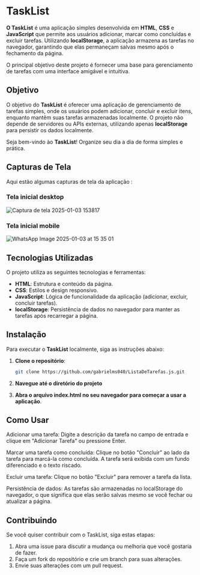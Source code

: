 # TaskList

**O TaskList** é uma aplicação simples desenvolvida em **HTML**, **CSS** e **JavaScript** que permite aos usuários adicionar, marcar como concluídas e excluir tarefas. Utilizando **localStorage**, a aplicação armazena as tarefas no navegador, garantindo que elas permaneçam salvas mesmo após o fechamento da página.

O principal objetivo deste projeto é fornecer uma base para gerenciamento de tarefas com uma interface amigável e intuitiva.

## Objetivo

O objetivo do **TaskList** é oferecer uma aplicação de gerenciamento de tarefas simples, onde os usuários podem adicionar, concluir e excluir itens, enquanto mantêm suas tarefas armazenadas localmente. O projeto não depende de servidores ou APIs externas, utilizando apenas **localStorage** para persistir os dados localmente.

Seja bem-vindo ào **TaskList**! Organize seu dia a dia de forma simples e prática.

## Capturas de Tela

Aqui estão algumas capturas de tela da aplicação :

### Tela inicial desktop

![Captura de tela 2025-01-03 153817](https://github.com/user-attachments/assets/9d9b6d9f-5b82-41c4-ac87-74de54bf2a5e)

### Tela inicial mobile

![WhatsApp Image 2025-01-03 at 15 35 01](https://github.com/user-attachments/assets/dfd01c88-51d9-4495-a306-682dd76a379a)


## Tecnologias Utilizadas

O projeto utiliza as seguintes tecnologias e ferramentas:

- **HTML**: Estrutura e conteúdo da página.
- **CSS**: Estilos e design responsivo.
- **JavaScript**: Lógica de funcionalidade da aplicação (adicionar, excluir, concluir tarefas).
- **localStorage**: Persistência de dados no navegador para manter as tarefas após recarregar a página.

## Instalação

Para executar o **TaskList** localmente, siga as instruções abaixo:

1. **Clone o repositório**:

   ```bash
   git clone https://github.com/gabrielms040/ListaDeTarefas.js.git
   
2. **Navegue até o diretório do projeto**

3. **Abra o arquivo index.html no seu navegador para começar a usar a aplicação**.

## Como Usar
Adicionar uma tarefa: Digite a descrição da tarefa no campo de entrada e clique em "Adicionar Tarefa" ou pressione Enter.

Marcar uma tarefa como concluída: Clique no botão "Concluir" ao lado da tarefa para marcá-la como concluída. A tarefa será exibida com um fundo diferenciado e o texto riscado.

Excluir uma tarefa: Clique no botão "Excluir" para remover a tarefa da lista.

Persistência de dados: As tarefas são armazenadas no localStorage do navegador, o que significa que elas serão salvas mesmo se você fechar ou atualizar a página.

## Contribuindo
Se você quiser contribuir com o TaskList, siga estas etapas:

1. Abra uma issue para discutir a mudança ou melhoria que você gostaria de fazer.
2. Faça um fork do repositório e crie um branch para suas alterações.
3. Envie suas alterações com um pull request.
